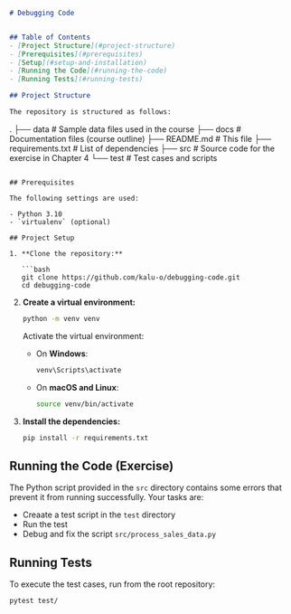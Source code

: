 ```markdown
# Debugging Code


## Table of Contents
- [Project Structure](#project-structure)
- [Prerequisites](#prerequisites)
- [Setup](#setup-and-installation)
- [Running the Code](#running-the-code)
- [Running Tests](#running-tests)

## Project Structure

The repository is structured as follows:

```
.
├── data                # Sample data files used in the course
├── docs                # Documentation files (course outline)
├── README.md           # This file
├── requirements.txt    # List of dependencies
├── src                 # Source code for the exercise in Chapter 4
└── test                # Test cases and scripts
```

## Prerequisites

The following settings are used:

- Python 3.10
- `virtualenv` (optional)

## Project Setup

1. **Clone the repository:**

   ```bash
   git clone https://github.com/kalu-o/debugging-code.git
   cd debugging-code
   ```

2. **Create a virtual environment:**

   ```bash
   python -m venv venv
   ```

   Activate the virtual environment:

   - On **Windows**:

     ```bash
     venv\Scripts\activate
     ```

   - On **macOS and Linux**:

     ```bash
     source venv/bin/activate
     ```

3. **Install the dependencies:**

   ```bash
   pip install -r requirements.txt
   ```

## Running the Code (Exercise)

The Python script provided in the `src` directory contains some errors that prevent it from running successfully. Your tasks are:
- Creaate a test script in the `test` directory
- Run the test
- Debug and fix the script `src/process_sales_data.py`

## Running Tests

To execute the test cases, run from the root repository:

```bash
pytest test/
```


